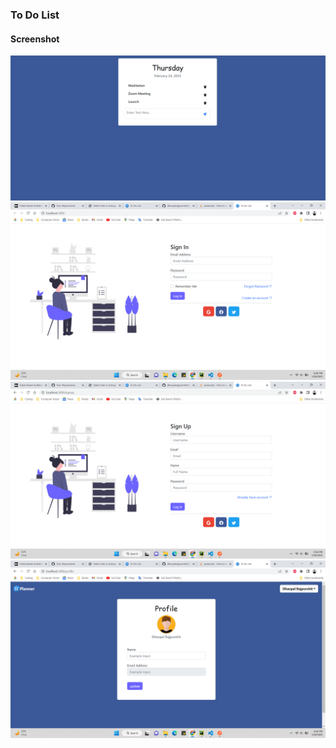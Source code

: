 ### To Do List 
#### Screenshot
![](Screenshots/image-1.png)
![](Screenshots/image-2.png)
![](Screenshots/image-3.png)
![](Screenshots/image-4.png)